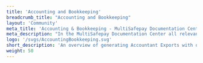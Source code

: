 ```yaml
---
title: 'Accounting and Bookkeeping'
breadcrumb_title: "Accounting and Bookkeeping"
layout: 'Community'
meta_title: 'Accounting & Bookkeeping - MultiSafepay Documentation Center'
meta_description: "In the MultiSafepay Documentation Center all relevant information regarding our Plugins and API. As well as Support pages for Payment Method, Tools and General Questions. You can also find the contact details of our Support Team and Integration Team."
logo: '/svgs/AccountingBookkeeping.svg'
short_description: 'An overview of generating Accountant Exports with our Accounting and Bookkeeping partners.'
weight: 50
---
```

